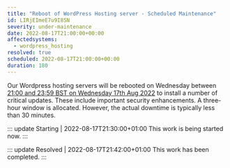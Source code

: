 ```yaml
---
title: "Reboot of WordPress Hosting server - Scheduled Maintenance"
id: LIRjEImeE7u9I8SN
severity: under-maintenance
date: 2022-08-17T21:00:00+00:00
affectedsystems:
  - wordpress_hosting
resolved: true
scheduled: 2022-08-17T21:00:00+00:00
duration: 180
---
```

Our Wordpress hosting servers will be rebooted on Wednesday between [21:00 and 23:59 BST on Wednesday 17th Aug 2022](https://www.timeanddate.com/worldclock/fixedtime.html?msg=Reboot+of+WordPress+Hosting+server+-+Scheduled+Maintenance&iso=20220816T21&p1=5823&ah=3) to install a number of critical updates. These include important security enhancements. A three-hour window is allocated. However, the actual downtime is typically less than 30 minutes.

::: update Starting | 2022-08-17T21:30:00+01:00
This work is being started now.
:::

::: update Resolved | 2022-08-17T21:42:00+01:00
This work has been completed.
:::
